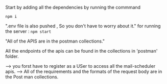Start by adding all the dependencies by running the commmand

`npm i`

".env file is also pushed , So you don't have to worry about it."
for running the server : `npm start`

"All of the APIS are in the postman collections."

All the endpoints of the apis can be found in the collections in 'postman' folder.


--> you forst have to register as a USer to access all the mail-scheduler apis.
--> All of the requirements and the formats of the request body are in the Post man collections.